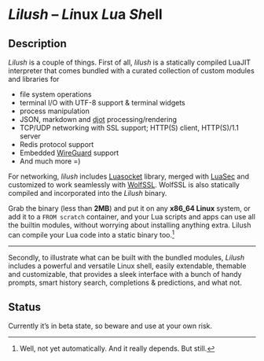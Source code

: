 # *Lilush* – *Li*nux *Lu*a *Sh*ell

## Description

*Lilush* is a couple of things. First of all, *lilush* is a statically
compiled LuaJIT interpreter that comes bundled with a curated collection
of custom modules and libraries for

* file system operations
* terminal I/O with UTF-8 support & terminal widgets
* process manipulation
* JSON, markdown and [djot](https://djot.net/) processing/rendering
* TCP/UDP networking with SSL support; HTTP(S) client, HTTP(S)/1.1 server
* Redis protocol support
* Embedded [WireGuard](https://www.wireguard.com/embedding/) support
* And much more =)

For networking, *lilush* includes [Luasocket](https://github.com/lunarmodules/luasocket) library,
merged with [LuaSec](https://github.com/lunarmodules/luasec) and customized 
to work seamlessly with [WolfSSL](https://www.wolfssl.com/).
WolfSSL is also statically compiled and incorporated into the *Lilush* binary.

Grab the binary (less than **2MB**) and put it on any **x86_64 Linux**
system, or add it to a `FROM scratch` container, and your Lua scripts
and apps can use all the builtin modules, without worrying about
installing anything extra. Lilush can compile your Lua code into a
static binary too.[^1]

---

Secondly, to illustrate what can be built with the bundled modules, 
*Lilush* includes a powerful and versatile Linux shell, easily extendable, 
themable and customizable, that provides a sleek interface with a bunch of 
handy prompts, smart history search, completions & predictions, and what not.

## Status

Currently it’s in beta state, so beware and use at your own risk.

[^1]: Well, not yet automatically. And it really depends. But still.

